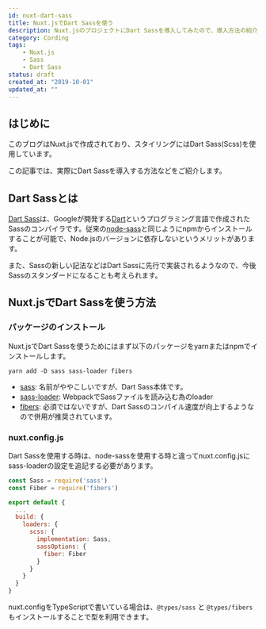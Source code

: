 ```yaml
---
id: nuxt-dart-sass
title: Nuxt.jsでDart Sassを使う
description: Nuxt.jsのプロジェクトにDart Sassを導入してみたので、導入方法の紹介です。
category: Cording
tags:
    - Nuxt.js
    - Sass
    - Dart Sass
status: draft
created_at: "2019-10-01"
updated_at: ""
---
```


## はじめに

このブログはNuxt.jsで作成されており、スタイリングにはDart Sass(Scss)を使用しています。

この記事では、実際にDart Sassを導入する方法などをご紹介します。

## Dart Sassとは

[Dart Sass](https://sass-lang.com/dart-sass)は、Googleが開発する[Dart](https://dart.dev/)というプログラミング言語で作成されたSassのコンパイラです。従来の[node-sass](https://github.com/sass/node-sass)と同じようにnpmからインストールすることが可能で、Node.jsのバージョンに依存しないというメリットがあります。

また、Sassの新しい記法などはDart Sassに先行で実装されるようなので、今後Sassのスタンダードになることも考えられます。

## Nuxt.jsでDart Sassを使う方法

### パッケージのインストール

Nuxt.jsでDart Sassを使うためにはまず以下のパッケージをyarnまたはnpmでインストールします。

```shell
yarn add -D sass sass-loader fibers
```

- [sass](https://github.com/sass/dart-sass): 名前がややこしいですが、Dart Sass本体です。
- [sass-loader](https://github.com/webpack-contrib/sass-loader): WebpackでSassファイルを読み込む為のloader
- [fibers](https://github.com/laverdet/node-fibers): 必須ではないですが、Dart Sassのコンパイル速度が向上するようなので併用が推奨されています。

### nuxt.config.js

Dart Sassを使用する時は、node-sassを使用する時と違ってnuxt.config.jsにsass-loaderの設定を追記する必要があります。

```js
const Sass = require('sass')
const Fiber = require('fibers')

export default {
  ...
  build: {
    loaders: {
      scss: {
        implementation: Sass,
        sassOptions: {
          fiber: Fiber
        }
      }
    }
  }
}
```

nuxt.configをTypeScriptで書いている場合は、`@types/sass` と `@types/fibers` もインストールすることで型を利用できます。
